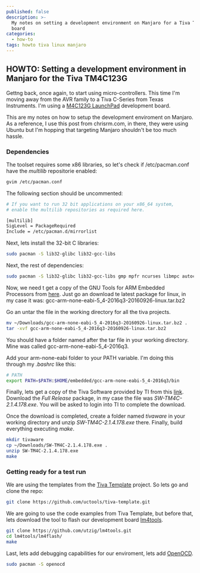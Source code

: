 ```yaml
---
published: false
description: >-
  My notes on setting a development environment on Manjaro for a Tiva TM4C123G
  board
categories:
  - how-to
tags: howto tiva linux manjaro
---
```

## HOWTO: Setting a development environment in Manjaro for the Tiva TM4C123G

Gettng back, once again, to start using micro-controllers. This time I'm moving away from the AVR family to a Tiva C-Series from Texas Instruments. I'm using a [M4C123G LaunchPad](http://www.ti.com/tool/EK-TM4C123GXL) development board.

This are my notes on how to setup the development enviroment on Manjaro. As a reference, I use this post from chrisrm.com, in there, they were using Ubuntu but I'm hopping that targeting Manjaro shouldn't be too much hassle.

### Dependencies

The toolset requires some x86 libraries, so let's check if /etc/pacman.conf have the *multilib* repositorie enabled:

```bash
gvim /etc/pacman.conf
```

The following section should be uncommented:

```bash
# If you want to run 32 bit applications on your x86_64 system,
# enable the multilib repositories as required here.

[multilib]
SigLevel = PackageRequired
Include = /etc/pacman.d/mirrorlist
```
Next, lets install the 32-bit C libraries:

```bash
sudo pacman -S lib32-glibc lib32-gcc-libs
```
Next, the rest of dependencies:

```bash
sudo pacman -S lib32-glibc lib32-gcc-libs gmp mpfr ncurses libmpc autoconf texinfo base-devel libftdi python-yaml zlib lib32-zlib libtool lib32-glibc libusb
```
Now, we need t get a copy of the GNU Tools for ARM Embedded Processors from [here](https://launchpad.net/gcc-arm-embedded/+download). Just go an download te latest package for linux, in my case it was: gcc-arm-none-eabi-5_4-2016q3-20160926-linux.tar.bz2 

Go an untar the file in the working directory for all the tiva projects.

```bash
mv ~/Downloads/gcc-arm-none-eabi-5_4-2016q3-20160926-linux.tar.bz2 .
tar -xvf gcc-arm-none-eabi-5_4-2016q3-20160926-linux.tar.bz2
```

You should have a folder named after the tar file in your working directory. Mine was called gcc-arm-none-eabi-5_4-2016q3.

Add your arm-none-eabi folder to your PATH variable. I'm doing this through my *.bashrc* like this:

```bash
# PATH
export PATH=$PATH:$HOME/embedded/gcc-arm-none-eabi-5_4-2016q3/bin
```
Finally, lets get a copy of the Tiva Software provided by TI from this [link](http://software-dl.ti.com/tiva-c/SW-TM4C/latest/index_FDS.html). Download the *Full Release* package, in my case the file was *SW-TM4C-2.1.4.178.exe*. You will be asked to login into TI to complete the download.

Once the download is completed, create a folder named *tivaware* in your working directory and unzip *SW-TM4C-2.1.4.178.exe* there. Finally, build everything executing *make*.

```bash
mkdir tivaware
cp ~/Downloads/SW-TM4C-2.1.4.178.exe .
unzip SW-TM4C-2.1.4.178.exe
make
```

### Getting ready for a test run

We are using the templates from the [Tiva Template](https://github.com/uctools/tiva-template) project. So lets go and clone the repo:

```bash
git clone https://github.com/uctools/tiva-template.git
```

We are going to use the code examples from Tiva Template, but before that, lets download the tool to flash our development board [lm4tools](https://github.com/utzig/lm4tools).

```bash
git clone https://github.com/utzig/lm4tools.git
cd lm4tools/lm4flash/
make
```

Last, lets add debugging capabilities for our enviroment, lets add [OpenOCD](http://openocd.org/).

```bash
sudo pacman -S openocd
```






